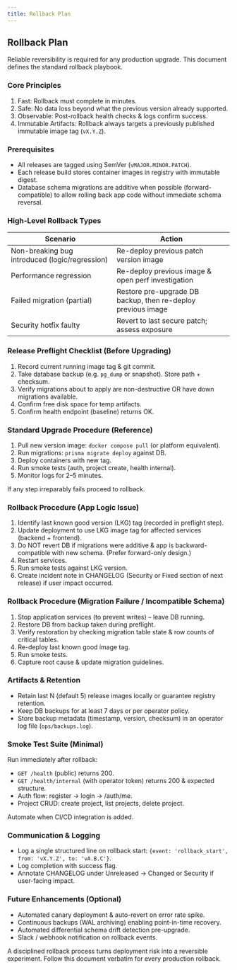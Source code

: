 ```yaml
---
title: Rollback Plan
---
```


## Rollback Plan

Reliable reversibility is required for any production upgrade. This document defines the standard rollback playbook.

### Core Principles

1. Fast: Rollback must complete in minutes.
2. Safe: No data loss beyond what the previous version already supported.
3. Observable: Post-rollback health checks & logs confirm success.
4. Immutable Artifacts: Rollback always targets a previously published immutable image tag (`vX.Y.Z`).

### Prerequisites

- All releases are tagged using SemVer (`vMAJOR.MINOR.PATCH`).
- Each release build stores container images in registry with immutable digest.
- Database schema migrations are additive when possible (forward-compatible) to allow rolling back app code without immediate schema reversal.

### High-Level Rollback Types

| Scenario | Action |
|----------|--------|
| Non-breaking bug introduced (logic/regression) | Re-deploy previous patch version image |
| Performance regression | Re-deploy previous image & open perf investigation |
| Failed migration (partial) | Restore pre-upgrade DB backup, then re-deploy previous image |
| Security hotfix faulty | Revert to last secure patch; assess exposure |

### Release Preflight Checklist (Before Upgrading)

1. Record current running image tag & git commit.
2. Take database backup (e.g. `pg_dump` or snapshot). Store path + checksum.
3. Verify migrations about to apply are non-destructive OR have down migrations available.
4. Confirm free disk space for temp artifacts.
5. Confirm health endpoint (baseline) returns OK.

### Standard Upgrade Procedure (Reference)

1. Pull new version image: `docker compose pull` (or platform equivalent).
2. Run migrations: `prisma migrate deploy` against DB.
3. Deploy containers with new tag.
4. Run smoke tests (auth, project create, health internal).
5. Monitor logs for 2–5 minutes.

If any step irreparably fails proceed to rollback.

### Rollback Procedure (App Logic Issue)

1. Identify last known good version (LKG) tag (recorded in preflight step).
2. Update deployment to use LKG image tag for affected services (backend + frontend).
3. Do NOT revert DB if migrations were additive & app is backward-compatible with new schema. (Prefer forward-only design.)
4. Restart services.
5. Run smoke tests against LKG version.
6. Create incident note in CHANGELOG (Security or Fixed section of next release) if user impact occurred.

### Rollback Procedure (Migration Failure / Incompatible Schema)

1. Stop application services (to prevent writes) – leave DB running.
2. Restore DB from backup taken during preflight.
3. Verify restoration by checking migration table state & row counts of critical tables.
4. Re-deploy last known good image tag.
5. Run smoke tests.
6. Capture root cause & update migration guidelines.

### Artifacts & Retention

- Retain last N (default 5) release images locally or guarantee registry retention.
- Keep DB backups for at least 7 days or per operator policy.
- Store backup metadata (timestamp, version, checksum) in an operator log file (`ops/backups.log`).

### Smoke Test Suite (Minimal)

Run immediately after rollback:

- `GET /health` (public) returns 200.
- `GET /health/internal` (with operator token) returns 200 & expected structure.
- Auth flow: register -> login -> /auth/me.
- Project CRUD: create project, list projects, delete project.

Automate when CI/CD integration is added.

### Communication & Logging

- Log a single structured line on rollback start: `{event: 'rollback_start', from: 'vX.Y.Z', to: 'vA.B.C'}`.
- Log completion with success flag.
- Annotate CHANGELOG under Unreleased -> Changed or Security if user-facing impact.

### Future Enhancements (Optional)

- Automated canary deployment & auto-revert on error rate spike.
- Continuous backups (WAL archiving) enabling point-in-time recovery.
- Automated differential schema drift detection pre-upgrade.
- Slack / webhook notification on rollback events.

A disciplined rollback process turns deployment risk into a reversible experiment. Follow this document verbatim for every production rollback.
